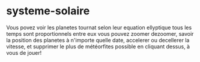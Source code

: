 # systeme-solaire
Vous povez voir les planetes tournat selon leur equation ellyptique
tous les temps sont proportionnels entre eux
vous pouvez zoomer dezoomer, savoir la position des planetes à n'importe quelle date, accelerer ou decellerer la vitesse, 
et supprimer le plus de météorfites possible en cliquant dessus, à vous de jouer!

